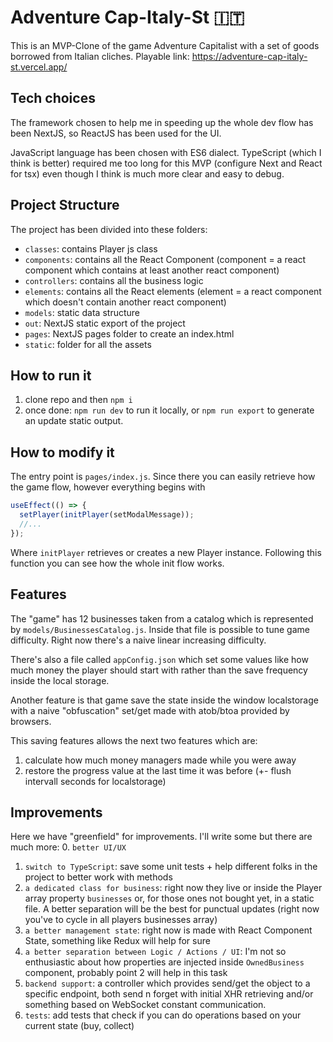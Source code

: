 # Adventure Cap-Italy-St 🇮🇹

This is an MVP-Clone of the game Adventure Capitalist with a set of goods borrowed from Italian cliches.
Playable link: https://adventure-cap-italy-st.vercel.app/

## Tech choices

The framework chosen to help me in speeding up the whole dev flow has been NextJS, so ReactJS has been used for the UI.

JavaScript language has been chosen with ES6 dialect. TypeScript (which I think is better) required me too long for this
MVP (configure Next and React for tsx) even though I think is much more clear and easy to debug.


## Project Structure

The project has been divided into these folders:
- `classes`: contains Player js class
- `components`: contains all the React Component (component = a react component which contains at least another react component)
- `controllers`: contains all the business logic 
- `elements`: contains all the React elements (element = a react component which doesn't contain another react component)
- `models`: static data structure
- `out`: NextJS static export of the project 
- `pages`: NextJS pages folder to create an index.html
- `static`: folder for all the assets

## How to run it

1. clone repo and then `npm i`
2. once done: `npm run dev` to run it locally, or `npm run export` to generate an update static output.

## How to modify it

The entry point is `pages/index.js`. Since there you can easily retrieve how the game flow, however everything begins with
```javascript
useEffect(() => {
  setPlayer(initPlayer(setModalMessage));
  //...
});
```
Where `initPlayer` retrieves or creates a new Player instance. Following this function you can see how the whole
init flow works.

## Features

The "game" has 12 businesses taken from a catalog which is represented by `models/BusinessesCatalog.js`.
Inside that file is possible to tune game difficulty. Right now there's a naive linear increasing difficulty.

There's also a file called `appConfig.json` which set some values like how much money the player should start with 
rather than the save frequency inside the local storage.
 
Another feature is that game save the state inside the window localstorage with a naive "obfuscation" set/get made
with atob/btoa provided by browsers.

This saving features allows the next two features which are:
1. calculate how much money managers made while you were away
2. restore the progress value at the last time it was before (+- flush intervall seconds for localstorage) 

## Improvements

Here we have "greenfield" for improvements. I'll write some but there are much more:
0. `better UI/UX`
1. `switch to TypeScript`: save some unit tests + help different folks in the project to better work with methods
2. `a dedicated class for business`: right now they live or inside the Player array property `businesses` or, for those ones
not bought yet, in a static file. A better separation will be the best for punctual updates (right now you've to cycle in all players businesses array)  
3. `a better management state`: right now is made with React Component State, something like Redux will help for sure
4. `a better separation between Logic / Actions / UI`: I'm not so enthusiastic about how properties are injected inside `OwnedBusiness` component, 
probably point 2 will help in this task
5. `backend support`: a controller which provides send/get the object to a specific endpoint, 
both send n forget with initial XHR retrieving and/or something based on WebSocket constant communication.
6. `tests`: add tests that check if you can do operations based on your current state (buy, collect)

  

